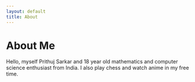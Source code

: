 ```yaml
---
layout: default
title: About
---
```


# About Me

Hello, myself Prithuj Sarkar and 18 year old mathematics and computer science enthusiast from India. I also play chess and watch anime in my free time. 
